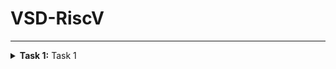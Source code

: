 # VSD-RiscV
-------------------------------------------------

<details>
<summary><b>Task 1:</b> Task 1</summary>

## C based lab
1. Install Leafpad in terminal.

   
   Type:
   ```
	sudo snap install leafpad
	```
   ![1](https://github.com/user-attachments/assets/71f822f1-d06e-4e7f-86d5-907d6a803bc4)

2. Type  Password which is invisible.
   ```
	vsdiat
	```
   ![2](https://github.com/user-attachments/assets/f4b495fe-9a47-47e4-8839-87dd556d4ffe)

3. Enter these commands in Terminal to create the file in leafpad:
   ```
	cd
	```
   ```
   leafpad sum1ton.c &
	```
   ![image](https://github.com/user-attachments/assets/15a33703-b677-49e6-bcf6-1f79a58c0925)

4. Type this Program is Leafpad
   ```
	#include <stdio.h>
   int main() {
    int i, sum = 0, n = 5;
    for (i = 1; i <= n; ++i) {
        sum += i;
    }
    printf("sum of numbers from 1 to %d is %d\n", n, sum);
    return 0;
   }

	```
   ![3](https://github.com/user-attachments/assets/395709d8-d198-452b-89ab-e11791283db9)


6. Result of the program:

   ![4](https://github.com/user-attachments/assets/ba9d132e-136e-4eac-a9c3-e01865de6486)
   ![5](https://github.com/user-attachments/assets/2018dc2e-dd75-4e16-9cc0-477d98079f9f)
   ![6](https://github.com/user-attachments/assets/7da14d9e-901b-481c-9233-60dd19b7a74b)
## RISC based lab

1. Enter this CAT command in terminal.
    ```
    cat sum1ton.c
	```
2. Then Program is displayed in the terminal.
3. Now run this following command in terminal  to compile the code in riscv64 gcc compiler:
    ```
    riscv64-unknown-elf-gcc -O1 -mabi=lp64 -march=rv64i -o sum1ton.o sum1ton.c
	```
    
4. Enter this command in terminal.
    ```
	ls -ltr sum1ton.o
	```
    ![1](https://github.com/user-attachments/assets/142f5936-7c84-4863-8ddb-860187c032f4)

5. Open the new Terminal tab and run this command.
   
    ```
	riscv64-unknown-elf-objdump -d sum1ton.o
	```
6. # Objdump using O1 format
![2](https://github.com/user-attachments/assets/f4705547-c769-48ef-b284-802e89a252cb)
![3](https://github.com/user-attachments/assets/6c218bc9-7aff-4bc6-87d9-e519cff8f9d1)

